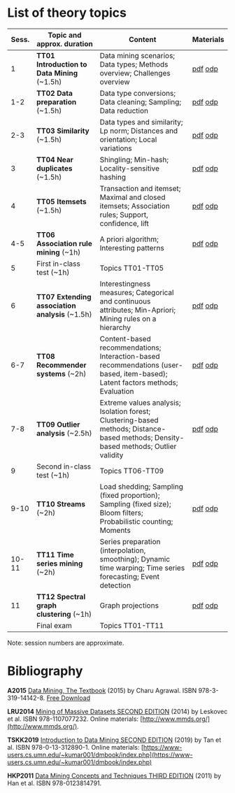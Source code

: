 # List of theory topics

| Sess. | Topic and approx. duration | Content | Materials |
| --------| ------------ | ------- | --------- |
| 1 | **TT01 Introduction to Data Mining** (~1.5h) | Data mining scenarios; Data types; Methods overview; Challenges overview | [pdf](pdf/tt01_introduction.pdf) [odp](tt01_introduction.odp) |
| 1-2 | **TT02 Data preparation** (~1.5h) | Data type conversions; Data cleaning; Sampling; Data reduction | [pdf](pdf/tt02_data_preparation.pdf) [odp](tt02_data_preparation.odp) |
| 2-3 | **TT03 Similarity** (~1.5h) | Data types and similarity; Lp norm; Distances and orientation; Local variations | [pdf](pdf/tt03_similarity.pdf) [odp](tt03_similarity.odp) |
| 3 | **TT04 Near duplicates** (~1.5h) | Shingling; Min-hash; Locality-sensitive hashing | [pdf](pdf/tt04_near_duplicates.pdf) [odp](tt04_near_duplicates.odp) |
| 4 | **TT05 Itemsets** (~1.5h) | Transaction and itemset; Maximal and closed itemsets; Association rules; Support, confidence, lift | [pdf](pdf/tt05_itemsets.pdf) [odp](tt05_itemsets.odp) |
| 4-5 | **TT06 Association rule mining** (~1h) | A priori algorithm; Interesting patterns | [pdf](pdf/tt06_association_rule_mining.pdf) [odp](tt06_association_rule_mining.odp) |
| 5 | First in-class test (~1h) | Topics TT01-TT05 | |
| 6 | **TT07 Extending association analysis** (~1.5h) | Interestingness measures; Categorical and continuous attributes; Min-Apriori; Mining rules on a hierarchy | [pdf](pdf/tt07_extending_association_analysis.pdf) [odp](tt07_extending_association_analysis.odp) |
| 6-7 | **TT08 Recommender systems** (~2h) | Content-based recommendations; Interaction-based recommendations (user-based, item-based); Latent factors methods; Evaluation | [pdf](pdf/tt08_recommender_systems.pdf) [odp](tt08_recommender_systems.odp) |
| 7-8 | **TT09 Outlier analysis** (~2.5h) | Extreme values analysis; Isolation forest; Clustering-based methods; Distance-based methods; Density-based methods; Outlier validity | [pdf](pdf/tt09_outlier_detection.pdf) [odp](tt09_outlier_detection.odp) |
| 9 | Second in-class test (~1h) | Topics TT06-TT09 | |
| 9-10 | **TT10 Streams** (~2h) | Load shedding; Sampling (fixed proportion); Sampling (fixed size); Bloom filters; Probabilistic counting; Moments | [pdf](pdf/tt10_streams.pdf) [odp](tt10_streams.odp) |
| 10-11 | **TT11 Time series mining** (~2h) | Series preparation (interpolation, smoothing); Dynamic time warping; Time series forecasting; Event detection | [pdf](pdf/tt11_time_series.pdf) [odp](tt11_time_series.odp) |
| 11 | **TT12 Spectral graph clustering** (~1h) | Graph projections | [pdf](pdf/tt12_spectral_graph_clustering.pdf) [odp](tt12_spectral_graph_clustering.odp) |
| | Final exam | Topics TT01-TT11 | |

Note: session numbers are approximate.

# Bibliography

**A2015** [Data Mining, The Textbook](https://www.springer.com/us/book/9783319141411) (2015) by Charu Agrawal. ISBN 978-3-319-14142-8. [Free Download](https://doc.lagout.org/Others/Data%20Mining/Data%20Mining_%20The%20Textbook%20%5BAggarwal%202015-04-14%5D.pdf)

**LRU2014** [Mining of Massive Datasets SECOND EDITION](https://www.cambridge.org/core/books/mining-of-massive-datasets/C1B37BA2CBB8361B94FDD1C6F4E47922) (2014) by Leskovec et al. ISBN 978-1107077232. Online materials: [http://www.mmds.org/](http://www.mmds.org/).

**TSKK2019** [Introduction to Data Mining SECOND EDITION](https://www.pearson.com/us/higher-education/program/Tan-Introduction-to-Data-Mining-2nd-Edition/PGM214749.html) (2019) by Tan et al. ISBN 978-0-13-312890-1. Online materials: [https://www-users.cs.umn.edu/~kumar001/dmbook/index.php](https://www-users.cs.umn.edu/~kumar001/dmbook/index.php)

**HKP2011** [Data Mining Concepts and Techniques THIRD EDITION](https://www.elsevier.com/books/data-mining-concepts-and-techniques/han/978-0-12-381479-1) (2011) by Han et al. ISBN 978-0123814791.
